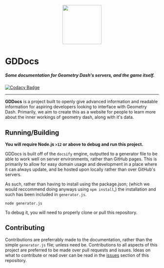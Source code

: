<div align="center">
    <img src="https://github.com/gd-programming/gddocs/blob/master/assets/gddocs-icon.png?raw=true" height="128" width="128">
</div>

# GDDocs
##### Some documentation for Geometry Dash's servers, and the game itself.
[![Codacy Badge](https://api.codacy.com/project/badge/Grade/9badf0ef98b242a7883c6dbd4e6c9443)](https://www.codacy.com?utm_source=github.com&amp;utm_medium=referral&amp;utm_content=gd-programming/gddocs&amp;utm_campaign=Badge_Grade)


----

**GDDocs** is a project built to openly give advanced information and readable information for aspiring developers looking to interface with Geometry Dash. Primarily, we aim to create this as a website for people to learn more about the inner workings of geometry dash, along with it's data.

## Running/Building
**You will require Node.js `>12` or above to debug and run this project.**

GDDocs is built off of the `docsify` engine, outputted to a generator file to be able to work well on server environments, rather than GitHub pages. This is primarily to allow for easy domain usage and development in a place where it can always update, and be hosted upon locally rather than over GitHub's servers.

As such, rather than having to install using the package.json; (which we would reccommend doing anyways using `npm install`,) the installation and such has been included in `generator.js`. 

```
node generator.js
```

To debug it, you will need to properly clone or pull this repository.

## Contributing

Contributions are preferrably made to the documentation, rather than the simple `generator.js` file; unless need be. Contributions to all aspects of this project are preferred to be made over pull requests and issues. Ideas on what to contribute or read over can be read in the [issues](https://github.com/gd-programming/gddocs/issues) section of this repository.
